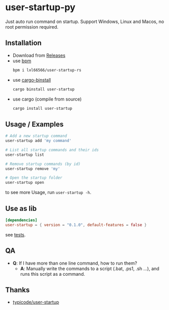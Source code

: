 # user-startup-py

Just auto run command on startup. Support Windows, Linux and Macos, no root permission required.

## Installation

- Download from [Releases](https://github.com/lxl66566/user-startup-rs/releases)
- use [bpm](https://github.com/lxl66566/bpm)
  ```bash
  bpm i lxl66566/user-startup-rs
  ```
- use [cargo-binstall](https://github.com/cargo-bins/cargo-binstall)
  ```bash
  cargo binstall user-startup
  ```
- use cargo (compile from source)
  ```bash
  cargo install user-startup
  ```

## Usage / Examples

```bash
# Add a new startup command
user-startup add 'my command'

# List all startup commands and their ids
user-startup list

# Remove startup commands (by id)
user-startup remove 'my'

# Open the startup folder
user-startup open
```

to see more Usage, run `user-startup -h`.

## Use as lib

```toml
[dependencies]
user-startup = { version = "0.1.0", default-features = false }
```

see [tests](tests/intergration_test.rs).

## QA

- **Q**: If I have more than one line command, how to run them?
  - **A**: Manually write the commands to a script (.bat, .ps1, .sh ...), and runs this script as a command.

## Thanks

- [typicode/user-startup](https://github.com/typicode/user-startup)
